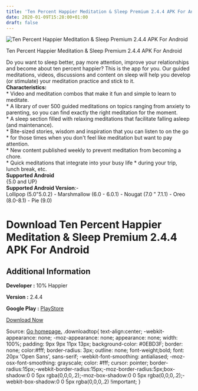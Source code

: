 ```yaml
---
title: 'Ten Percent Happier Meditation & Sleep Premium 2.4.4 APK For Android'
date: 2020-01-09T15:28:00+01:00
draft: false
---
```


![Ten Percent Happier Meditation & Sleep Premium 2.4.4 APK For Android](https://i1.wp.com/apkhome.net/wp-content/uploads/2020/01/Ten-Percent-Happier-Meditation-Sleep-Premium-2.4.4.png "Ten Percent Happier Meditation & Sleep Premium 2.4.4 APK For Android")

  

Ten Percent Happier Meditation & Sleep Premium 2.4.4 APK For Android

Do you want to sleep better, pay more attention, improve your relationships and become about ten percent happier? This is the app for you. Our guided meditations, videos, discussions and content on sleep will help you develop (or stimulate) your meditation practice and stick to it.  
**Characteristics:**  
\* Video and meditation combos that make it fun and simple to learn to meditate.  
\* A library of over 500 guided meditations on topics ranging from anxiety to parenting, so you can find exactly the right meditation for the moment.  
\* A sleep section filled with relaxing meditations that facilitate falling asleep (and maintenance).  
\* Bite-sized stories, wisdom and inspiration that you can listen to on the go \* for those times when you don't feel like meditation but want to pay attention.  
\* New content published weekly to prevent meditation from becoming a chore.  
\* Quick meditations that integrate into your busy life \* during your trip, lunch break, etc.  
**Supported Android**  
{5.0 and UP}  
**Supported Android Version**:-  
Lollipop (5.0"5.0.2) - Marshmallow (6.0 - 6.0.1) - Nougat (7.0 " 7.1.1) - Oreo (8.0-8.1) - Pie (9.0)

Download Ten Percent Happier Meditation & Sleep Premium 2.4.4 APK For Android
=============================================================================

Additional Information
----------------------

**Developer :** 10% Happier

**Version :** 2.4.4

**Google Play :** [PlayStore](https://play.google.com/store/apps/details?id=com.changecollective.tenpercenthappier)

  

[Download Now](https://store4app.co/post/ten-percent-happier-meditation-amp-sleep-premium-2-4-4-apk-for-android_1578465205)

  
Source: [Go homepage.](https://store4app.co/post/ten-percent-happier-meditation-amp-sleep-premium-2-4-4-apk-for-android_1578465205) .downloadtop{ text-align:center; -webkit-appearance: none; -moz-appearance: none; appearance: none; width: 100%; padding: 9px 9px 11px 13px; background-color: #0EBD3F; border: none; color:#fff; border-radius: 3px; outline: none; font-weight;bold; font: 20px 'Open Sans', sans-serif; -webkit-font-smoothing: antialiased; -moz-osx-font-smoothing: grayscale; color: #fff; cursor: pointer; border-radius:15px;-webkit-border-radius:15px;-moz-border-radius:5px;box-shadow:0 0 5px rgba(0,0,0,.2);-moz-box-shadow:0 0 5px rgba(0,0,0,.2);-webkit-box-shadow:0 0 5px rgba(0,0,0,.2) !important; }